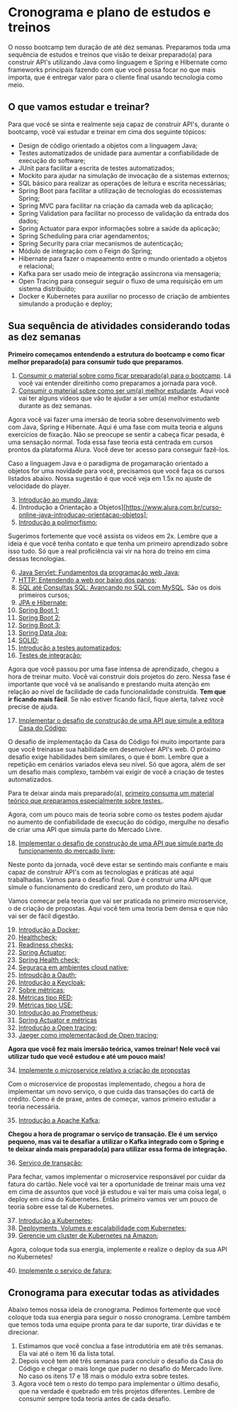 # Cronograma e plano de estudos e treinos

O nosso bootcamp tem duração de até dez semanas. Preparamos toda uma sequência de estudos e treinos que visão te deixar preparado(a) para construir API's utilizando Java como linguagem e Spring e Hibernate como frameworks principais fazendo com que você possa focar no que mais importa, que é entregar valor para o cliente final usando tecnologia como meio. 

## O que vamos estudar e treinar?

Para que você se sinta e realmente seja capaz de construir API's, durante o bootcamp, você vai estudar e treinar em cima dos seguinte tópicos:

* Design de código orientado a objetos com a linguagem Java;
* Testes automatizados de unidade para aumentar a confiabilidade de execução do software;
* JUnit para facilitar a escrita de testes automatizados;
* Mockito para ajudar na simulação de invocação de a sistemas externos;
* SQL básico para realizar as operações de leitura e escrita necessárias;
* Spring Boot para facilitar a utilização de tecnologias do ecossistemas Spring;
* Spring MVC para facilitar na criação da camada web da aplicação;
* Spring Validation para facilitar no processo de validação da entrada dos dados;
* Spring Actuator para expor informações sobre a saúde da aplicação;
* Spring Scheduling para criar agendamentos;
* Spring Security para criar mecanismos de autenticação;
* Módulo de integração com o Feign do Spring;
* Hibernate para fazer o mapeamento entre o mundo orientado a objetos e relacional;
* Kafka para ser usado meio de integração assíncrona via mensageria;
* Open Tracing para conseguir seguir o fluxo de uma requisição em um sistema distribuído;
* Docker e Kubernetes para auxiliar no processo de criação de ambientes simulando a produção e deploy;

## Sua sequência de atividades considerando todas as dez semanas

**Primeiro começamos entendendo a estrutura do bootcamp e como ficar melhor
preparado(a) para consumir tudo que preparamos**.

1. [Consumir o material sobre como ficar preparado(a) para o bootcamp](fique-preparado(a)-desafios/readme.md). Lá você vai entender direitinho como preparamos a jornada para você. 
2. [Consumir o material sobre como ser um(a) melhor estudante](seja-um(a)-melhor-estudante/readme.md). Aqui você vai ter alguns vídeos que vão te ajudar a ser um(a) melhor estudante durante as dez semanas.

Agora você vai fazer uma imersão de teoria sobre desenvolvimento web com Java, Spring e Hibernate. Aqui é uma fase com muita teoria e alguns exercícios de fixação. Não se preocupe se sentir a cabeça ficar pesada, é uma sensação normal. Toda essa fase teoria está centrada em cursos prontos 
da plataforma Alura. Você deve ter acesso para conseguir fazê-los.

Caso a linguagem Java e o paradigma de progamaração orientado a objetos for uma novidade para você, precisamos que você faça os cursos listados abaixo. Nossa sugestão é que você veja em 1.5x no ajuste de velocidade do player. 

3. [Introdução ao mundo Java](https://www.alura.com.br/curso-online-java-primeiros-passos);
4. [Introdução a Orientação a Objetos][https://www.alura.com.br/curso-online-java-introducao-orientacao-objetos];
5. [Introdução a polimorfismo](https://www.alura.com.br/curso-online-java-heranca-interfaces-polimorfismo);

Sugerimos fortemente que você assista os videos em 2x. Lembre que a ideia é que você tenha contato e que tenha um primeiro aprendizado sobre isso tudo. Só que a real proficiência vai vir na hora do treino em cima dessas tecnologias.

6. [Java Servlet: Fundamentos da programação web Java](https://www.alura.com.br/curso-online-servlets-fundamentos-programacao-web-java);
7. [HTTP: Entendendo a web por baixo dos panos](https://www.alura.com.br/curso-online-http-fundamentos);
8. [SQL até Consultas SQL: Avançando no SQL com MySQL](https://www.alura.com.br/formacao-oracle-mysql). São os dois primeiros cursos;
9. [JPA e Hibernate](https://www.alura.com.br/curso-online-jpa-hibernate-persistencia-objetos);
10. [Spring Boot 1](https://www.alura.com.br/curso-online-spring-boot-api-rest);
11. [Spring Boot 2](https://www.alura.com.br/curso-online-spring-boot-seguranca-cache-monitoramento);
12. [Spring Boot 3](https://www.alura.com.br/curso-online-spring-data-jpa);
13. [Spring Data Jpa](https://www.alura.com.br/curso-online-spring-data-jpa);
14. [SOLID](https://www.alura.com.br/curso-online-orientacao-a-objetos-avancada-e-principios-solid);
15. [Introdução a testes automatizados](https://www.alura.com.br/curso-online-tdd);
16. [Testes de integração](https://www.alura.com.br/curso-online-teste-de-integracao);

Agora que você passou por uma fase intensa de aprendizado, chegou a hora de treinar muito. Você vai construir dois projetos do zero. Nessa fase é importante que você vá se analisando e prestando muita atenção em relação ao nível de facilidade de cada funcionalidade construída. **Tem que ir ficando mais fácil**. Se não estiver ficando fácil, fique alerta, talvez você precise de ajuda. 

17. [Implementar o desafio de construção de uma API que simule a editora Casa do Código](./treino-casa-do-codigo);

O desafio de implementação da Casa do Código foi muito importante para que você treinasse sua habilidade em desenvolver API's web. O próximo desafio exige habilidades bem similares, o que é bom. Lembre que a repetição em cenários variados eleva seu nível. Só que agora, além de ser um desafio mais complexo, também vai exigir de você a criação de testes automatizados. 

Para te deixar ainda mais preparado(a), [primeiro consuma um material teórico que preparamos especialmente sobre testes.](/testes-automatizados-reveladores-de-bugs). 

Agora, com um pouco mais de teoria sobre como os testes podem ajudar no aumento de confiabilidade de execução do código, mergulhe no desafio de criar uma API que simula parte do Mercado Livre.

18. [Implementar o desafio de construção de uma API que simule parte do funcionamento do mercado livre](./treino-mercado-livre);

Neste ponto da jornada, você deve estar se sentindo mais confiante e mais capaz de construir API's com as tecnologias e práticas até aqui trabalhadas. Vamos para o desafio final. Que é construir uma API que simule o funcionamento do credicard zero, um produto do Itaú. 

Vamos começar pela teoria que vai ser praticada no primeiro microservice, o de criação de propostas. Aqui você tem uma teoria bem densa e que não vai ser de fácil digestão. 

19. [Introdução a Docker](https://www.alura.com.br/curso-online-docker-e-docker-compose);
20. [Healthcheck](informacao_procedural/healthcheck.md);
21. [Readiness checks](informacao_procedural/readiness_checks.md);
22. [Spring Actuator](informacao_suporte/spring-actuator.md);
23. [Spring Health check](informacao_suporte/spring-health-check.md);
24. [Seguraça em ambientes cloud native](informacao_procedural/seguranca_cloud_native.md);
25. [Introudção a Oauth](informacao_suporte/oauth2.md);
26. [Introdução a Keycloak](informacao_suporte/keycloak.md);
27. [Sobre métricas](informacao_procedural/metric.md);
28. [Métricas tipo RED](informacao_procedural/metric-red.md);
29. [Métricas tipo USE](informacao_procedural/metric-use.md);
30. [Introdução ao Prometheus](informacao_procedural/prometheus.md);
31. [Spring Actuator e métricas](informacao_suporte/spring-actuator-metrics.md)
32. [Introdução a Open tracing](informacao_procedural/open-tracing.md);
33. [Jaeger como implementaçãod de Open tracing](informacao_suporte/jaeger.md);

**Agora que você fez mais imersão teórica, vamos treinar! Nele você vai utilizar tudo que você estudou e até um pouco mais!**

34. [Implemente o microservice relativo a criação de propostas](proposta/)

Com o microservice de propostas implementado, chegou a hora de implementar um novo serviço, o que cuida das transações do cartã de crédito. Como é de praxe, antes de começar, vamos primeiro estudar a teoria necessária. 

35. [Introdução a Apache Kafka](https://www.alura.com.br/curso-online-kafka-introducao-a-streams-em-microservicos);

**Chegou a hora de programar o serviço de transação. Ele é um serviço pequeno, mas vai te desafiar a utilizar o Kafka integrado com o Spring e te deixar ainda mais preparado(a) para utilizar essa forma de integração.**

36. [Serviço de transação](transacao/);

Para fechar, vamos implementar o microservice responsável por cuidar da fatura do cartão. Nele você vai ter a oportunidade de treinar mais uma vez em cima de assuntos que você já estudou e vai ter mais uma coisa legal, o deploy em cima do Kubernetes. Então primeiro vamos ver um pouco de teoria sobre esse tal de Kubernetes. 

37. [Introdução a Kubernetes](https://www.alura.com.br/curso-online-kubernetes-pods-services-configmap);
38. [Deployments, Volumes e escalabilidade com Kubernetes](https://www.alura.com.br/curso-online-kubernetes-deployments-volumes-escalabilidade);
39. [Gerencie um cluster de Kubernetes na Amazon](https://www.alura.com.br/curso-online-amazon-eks-kubernetes);

Agora, coloque toda sua energia, implemente e realize o deploy da sua API no Kubernetes!

40. [Implemente o serviço de fatura](fatura/);

## Cronograma para executar todas as atividades

Abaixo temos nossa ideia de cronograma. Pedimos fortemente que você coloque toda sua energia para seguir o nosso cronograma. Lembre também que temos toda uma equipe pronta para te dar suporte, tirar dúvidas e te direcionar.

1. Estimamos que você conclua a fase introdutória em até três semanas. Ela vai até o item 16 da lista total. 
2. Depois você tem até três semanas para concluir o desafio da Casa do Código e chegar o mais longe que puder no desafio do Mercado livre. No caso os itens 17 e 18 mais o módulo extra sobre testes.
3. Agora você tem o resto do tempo para implementar o último desafio, que na verdade é quebrado em três projetos diferentes. Lembre de consumir sempre toda teoria antes de cada desafio. 

